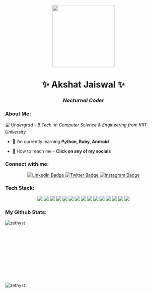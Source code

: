 <div id="header" align="center"> 
 <img src="https://media.giphy.com/media/QTfX9Ejfra3ZmNxh6B/giphy.gif" width="200" height="200"/> 
 </div> 
 <h1 align="center">✨ Akshat Jaiswal ✨</h1>

<h3 align="center"><I>Nocturnal Coder</I></h3>


  
 </div> 

<h3 align="left">About Me:</h3>
 <p aligh="center"><I>💻 Undergrad - B.Tech. in Computer Science & Engineering from KIIT University</I></p>

-  🌱 I’m currently learning **Python, Ruby, Android**

-  📨 How to reach me - <b>Click on any of my socials </b>

<h3 align="left">Connect with me:</h3>
  <div id="badges" align="center"> 
  <a href=" https://www.linkedin.com/in/akshat-jaiswal-4664a2197/" target="_blank"> 
  <img src="https://img.shields.io/badge/LinkedIn-0A66C2?style=for-the-badge&logo=linkedin&logoColor=white" alt="LinkedIn Badge"/> 
  </a> 
 <a href="https://twitter.com/_TheColdSmoker_" target="_blank"> 
  <img src="https://img.shields.io/badge/Twitter-1DA1F2?style=for-the-badge&logo=Twitter&logoColor=white" alt="Twitter Badge"/> 
  </a> 
  <a href="https://www.instagram.com/scyp77/" target="_blank"> 
  <img src="https://img.shields.io/badge/Instagram-E4405F?style=for-the-badge&logo=Instagram&logoColor=white" alt="Instagram Badge"/> 
 </a> 
 

<h3 align="left">Tech Stack:</h3>
 <div id="badges-2" align="center"> 
   <img src="https://img.icons8.com/color/48/FA5252/c-programming.png"/> 
    <img src="https://img.icons8.com/color/48/000000/c-plus-plus-logo.png"/>
    <img src="https://img.icons8.com/color/48/000000/java.png"/>
    <img src="https://img.icons8.com/color/48/000000/python--v1.png"/> 
    <img src="https://img.icons8.com/color/48/000000/my-sql.png"/> 
    <img src="https://img.icons8.com/color/48/000000/html-5--v1.png"/> 
    <img src="https://img.icons8.com/color/48/000000/css3.png"/> 
    <img src="https://img.icons8.com/color/48/000000/javascript--v1.png"/>
    <img src="https://img.icons8.com/color/48/000000/microsoft-word-2019--v1.png"/> 
    <img src="https://img.icons8.com/color/48/000000/microsoft-excel-2019--v1.png"/> 
    <img src="https://img.icons8.com/color/48/000000/microsoft-powerpoint-2019--v1.png"/> 
    <img src="https://img.icons8.com/color/48/000000/visual-studio-code-2019.png"/>  
    <img src="https://img.icons8.com/color/48/000000/adobe-photoshop--v1.png"/> 
    <img src="https://img.icons8.com/color/48/000000/adobe-illustrator--v1.png"/> 
    <img src="https://img.icons8.com/color/48/000000/adobe-premiere-pro--v1.png"/> 
    </div> 

<h3 align="left">My Github Stats:</h3>
<p><img align="left" src="https://github-readme-stats.vercel.app/api/top-langs?username=zethyst&show_icons=true&theme=tokyonight" alt="zethyst" /></p>
<br><br><br><br><br><br><br><br><br><br><br>

<p>&nbsp;<img align="left" src="https://github-readme-stats.vercel.app/api?username=zethyst&show_icons=true&locale=en&layout=compact&theme=tokyonight" alt="zethyst" /></p>
<br>
<br>
